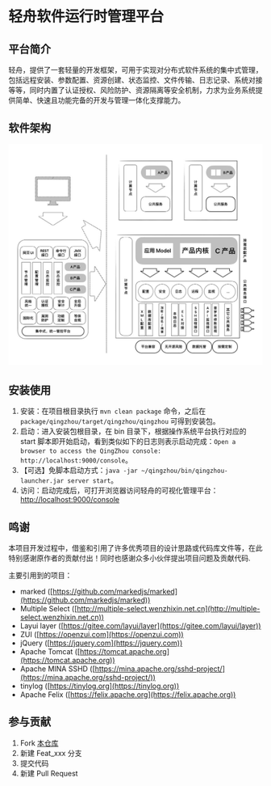 # 轻舟软件运行时管理平台

## 平台简介

轻舟，提供了一套轻量的开发框架，可用于实现对分布式软件系统的集中式管理，包括远程安装、参数配置、资源创建、状态监控、文件传输、日志记录、系统对接等等，同时内置了认证授权、风险防护、资源隔离等安全机制，力求为业务系统提供简单、快速且功能完备的开发与管理一体化支撑能力。

## 软件架构

![软件架构](doc/img/architecture.jpg)

## 安装使用

1. 安装：在项目根目录执行 `mvn clean package` 命令，之后在 `package/qingzhou/target/qingzhou/qingzhou` 可得到安装包。 
2. 启动：进入安装包根目录，在 bin 目录下，根据操作系统平台执行对应的 start 脚本即开始启动，看到类似如下的日志则表示启动完成：`Open a browser to access the QingZhou console: http://localhost:9000/console`。
3. 【可选】免脚本启动方式：`java -jar ~/qingzhou/bin/qingzhou-launcher.jar server start`。 
4. 访问：启动完成后，可打开浏览器访问轻舟的可视化管理平台： [http://localhost:9000/console](http://localhost:9000/console)

## 鸣谢

本项目开发过程中，借鉴和引用了许多优秀项目的设计思路或代码库文件等，在此特别感谢原作者的贡献付出！同时也感谢众多小伙伴提出项目问题及贡献代码.

主要引用到的项目：

+ marked ([https://github.com/markedjs/marked](https://github.com/markedjs/marked))
+ Multiple Select ([http://multiple-select.wenzhixin.net.cn](http://multiple-select.wenzhixin.net.cn))
+ Layui layer ([https://gitee.com/layui/layer](https://gitee.com/layui/layer))
+ ZUI ([https://openzui.com](https://openzui.com))
+ jQuery ([https://jquery.com](https://jquery.com))
+ Apache Tomcat ([https://tomcat.apache.org](https://tomcat.apache.org))
+ Apache MINA SSHD ([https://mina.apache.org/sshd-project/](https://mina.apache.org/sshd-project/))
+ tinylog ([https://tinylog.org](https://tinylog.org))
+ Apache Felix ([https://felix.apache.org](https://felix.apache.org))

## 参与贡献

1. Fork [本仓库](https://gitee.com/openeuler/qingzhou)
2. 新建 Feat_xxx 分支
3. 提交代码
4. 新建 Pull Request
